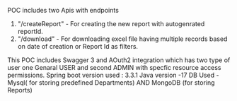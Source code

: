 POC includes two Apis with endpoints 
1. "/createReport" - For creating the new report with autogenrated reportId.
2. "/download" - For downloading excel file having multiple records based on date of creation or Report Id as filters.

This POC includes Swagger 3 and AOuth2 integration which has two type of user one Genaral USER and second ADMIN with specfic resource access permissions.
Spring boot version used : 3.3.1
Java version -17
DB Used - Mysql( for storing predefined Departments) AND MongoDB (for storing Reports)

